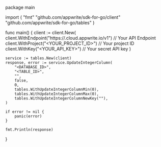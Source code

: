 package main

import (
    "fmt"
    "github.com/appwrite/sdk-for-go/client"
    "github.com/appwrite/sdk-for-go/tables"
)

func main() {
    client := client.New(
        client.WithEndpoint("https://<REGION>.cloud.appwrite.io/v1") // Your API Endpoint
        client.WithProject("<YOUR_PROJECT_ID>") // Your project ID
        client.WithKey("<YOUR_API_KEY>") // Your secret API key
    )

    service := tables.New(client)
    response, error := service.UpdateIntegerColumn(
        "<DATABASE_ID>",
        "<TABLE_ID>",
        "",
        false,
        0,
        tables.WithUpdateIntegerColumnMin(0),
        tables.WithUpdateIntegerColumnMax(0),
        tables.WithUpdateIntegerColumnNewKey(""),
    )

    if error != nil {
        panic(error)
    }

    fmt.Println(response)
}
